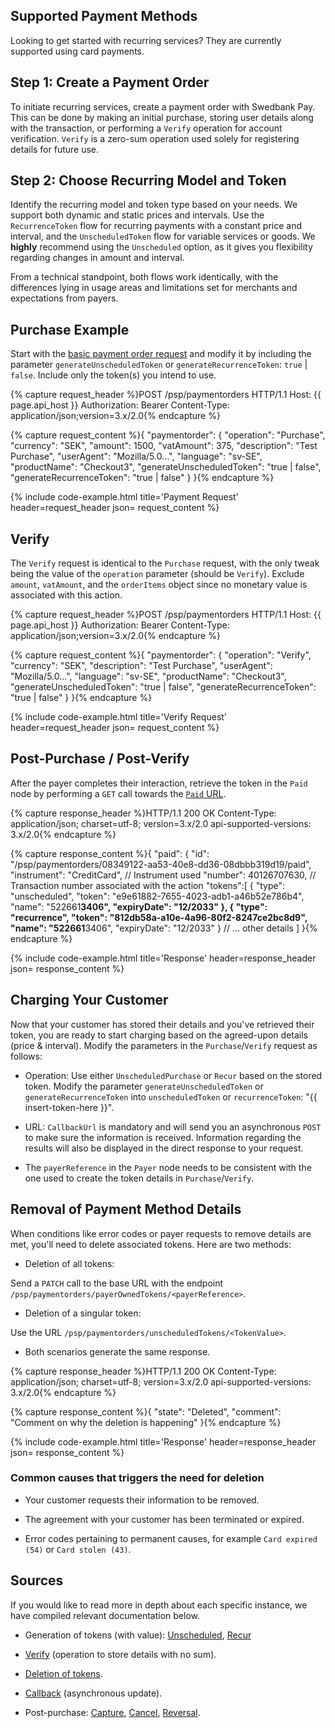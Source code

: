 
## Supported Payment Methods

Looking to get started with recurring services? They are currently supported
using card payments.

## Step 1: Create a Payment Order

To initiate recurring services, create a payment order with Swedbank Pay.
This can be done by making an initial purchase, storing user details along with
the transaction, or performing a `Verify` operation for account verification.
`Verify` is a zero-sum operation used solely for registering details for future
use.

## Step 2: Choose Recurring Model and Token

Identify the recurring model and token type based on your needs. We support both
dynamic and static prices and intervals. Use the `RecurrenceToken` flow for
recurring payments with a constant price and interval, and the
`UnscheduledToken` flow for variable services or goods. We **highly** recommend
using the `Unscheduled` option, as it gives you flexibility regarding changes
in amount and interval.

From a technical standpoint, both flows work identically, with the differences
lying in usage areas and limitations set for merchants and expectations from
payers.

## Purchase Example

Start with the [basic payment order request][basic-request] and modify it by
including the parameter `generateUnscheduledToken` or `generateRecurrenceToken`:
`true` | `false`. Include only the token(s) you intend to use.

{% capture request_header %}POST /psp/paymentorders HTTP/1.1
Host: {{ page.api_host }}
Authorization: Bearer <AccessToken>
Content-Type: application/json;version=3.x/2.0{% endcapture %}

{% capture request_content %}{
"paymentorder": {
"operation": "Purchase",
"currency": "SEK",
"amount": 1500,
"vatAmount": 375,
"description": "Test Purchase",
"userAgent": "Mozilla/5.0...",
"language": "sv-SE",
"productName": "Checkout3",
"generateUnscheduledToken": "true | false",
"generateRecurrenceToken": "true | false"
    }
}{% endcapture %}

{% include code-example.html
    title='Payment Request'
    header=request_header
    json= request_content
    %}

## Verify

The `Verify` request is identical to the `Purchase` request, with the only tweak
being the value of the `operation` parameter (should be `Verify`). Exclude
`amount`, `vatAmount`, and the `orderItems` object since no monetary value is
associated with this action.

{% capture request_header %}POST /psp/paymentorders HTTP/1.1
Host: {{ page.api_host }}
Authorization: Bearer <AccessToken>
Content-Type: application/json;version=3.x/2.0{% endcapture %}

{% capture request_content %}{
"paymentorder": {
"operation": "Verify",
"currency": "SEK",
"description": "Test Purchase",
"userAgent": "Mozilla/5.0...",
"language": "sv-SE",
"productName": "Checkout3",
"generateUnscheduledToken": "true | false",
"generateRecurrenceToken": "true | false"
    }
}{% endcapture %}

{% include code-example.html
    title='Verify Request'
    header=request_header
    json= request_content
    %}

## Post-Purchase / Post-Verify

After the payer completes their interaction, retrieve the token in the `Paid`
node by performing a `GET` call towards the [`Paid` URL][paid].

{% capture response_header %}HTTP/1.1 200 OK
Content-Type: application/json; charset=utf-8; version=3.x/2.0
api-supported-versions: 3.x/2.0{% endcapture %}

{% capture response_content %}{
    "paid": {
    "id": "/psp/paymentorders/08349122-aa53-40e8-dd36-08dbbb319d19/paid",
    "instrument": "CreditCard", // Instrument used
    "number": 40126707630, // Transaction number associated with the action
    "tokens":[
        {
          "type": "unscheduled",
          "token": "e9e61882-7655-4023-adb1-a46b52e786b4",
          "name": "522661******3406",
          "expiryDate": "12/2033"
        },
        {
          "type": "recurrence",
          "token": "812db58a-a10e-4a96-80f2-8247ce2bc8d9",
          "name": "522661******3406",
          "expiryDate": "12/2033"
        }
       // ... other details
    ]
}{% endcapture %}

{% include code-example.html
    title='Response'
    header=response_header
    json= response_content
    %}

## Charging Your Customer

Now that your customer has stored their details and you've retrieved their
token, you are ready to start charging based on the agreed-upon details (price &
interval). Modify the parameters in the `Purchase`/`Verify` request as follows:

*   Operation: Use either `UnscheduledPurchase` or `Recur` based on the stored
    token. Modify the parameter `generateUnscheduledToken` or
    `generateRecurrenceToken` into `unscheduledToken` or `recurrenceToken`:
    "{{ insert-token-here }}".

*   URL: `CallbackUrl` is mandatory and will send you an asynchronous `POST` to
    make sure the information is received. Information regarding the results
    will also be displayed in the direct response to your request.

*   The `payerReference` in the `Payer` node needs to be consistent with the one
    used to create the token details in `Purchase`/`Verify`.

## Removal of Payment Method Details

 When conditions like error codes or payer requests to remove details are met,
 you'll need to delete associated tokens. Here are two methods:

*   Deletion of all tokens:

 Send a `PATCH` call to the base URL with the endpoint
 `/psp/paymentorders/payerOwnedTokens/<payerReference>`.

*   Deletion of a singular token:

Use the URL `/psp/paymentorders/unscheduledTokens/<TokenValue>`.

*   Both scenarios generate the same response.

{% capture response_header %}HTTP/1.1 200 OK
Content-Type: application/json; charset=utf-8; version=3.x/2.0
api-supported-versions: 3.x/2.0{% endcapture %}

{% capture response_content %}{
"state": "Deleted",
"comment": "Comment on why the deletion is happening"
}{% endcapture %}

{% include code-example.html
    title='Response'
    header=response_header
    json= response_content
    %}

### Common causes that triggers the need for deletion

*   Your customer requests their information to be removed.

*   The agreement with your customer has been terminated or expired.

*   Error codes pertaining to permanent causes, for example `Card expired (54)`
    or `Card stolen (43)`.

## Sources

If you would like to read more in depth about each specific instance, we have
compiled relevant documentation below.

*   Generation of tokens (with value): [Unscheduled][unscheduled],
    [Recur][recur]

*   [Verify][verify] (operation to store details with no sum).

*   [Deletion of tokens][delete-token].

*   [Callback][callback] (asynchronous update).

*   Post-purchase: [Capture][capture], [Cancel][cancel], [Reversal][reversal].

[basic-request]: /checkout-v3/get-started/payment-request/#create-payment-order-v31
[callback]: /checkout-v3/features/payment-operations/callback
[cancel]: /checkout-v3/features/payment-operations/cancel
[capture]: /checkout-v3/features/payment-operations/payment-order-capture
[delete-token]: /checkout-v3/features/optional/delete-token
[paid]: https://api.externalintegration.payex.com/psp/paymentorders/<PaymentOrderIdHere>/paid
[recur]: /checkout-v3/features/optional/recur
[reversal]: /checkout-v3/features/payment-operations/reversal
[unscheduled]: /checkout-v3/features/optional/unscheduled
[verify]: /checkout-v3/features/optional/verify
